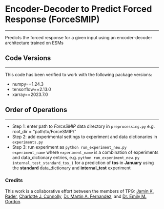 # Encoder-Decoder to Predict Forced Response (ForceSMIP)

***
Predicts the forced response for a given input using an encoder-decoder architecture trained on ESMs

## Code Versions
***
This code has been verified to work with the following package versions:
* numpy==1.24.3
* tensorflow==2.13.0
* xarray==2023.7.0

## Order of Operations
***
* Step 1: enter path to *ForceSMIP* data directory in ```preprocessing.py``` e.g. root_dir = "path/to/ForceSMIP/"
* Step 2: add experimental settings to experiment and data dictionaries in ```experiments.py```
* Step 3: run experiment as ```python run_experiment_new.py experiment_name``` where ```experiment_name``` is a combination of experiments and data_dictionary entries, e.g. ```python run_experiment_new.py internal_test_standard_tos_1``` for a prediction of **tos** in **January** using the **standard** data_dictionary and **internal_test** experiment

### Credits
This work is a collaborative effort between the members of TPG: [Jamin K. Rader](https://jaminrader.wordpress.com), [Charlotte J. Connolly](https://sites.google.com/view/connolly-climate/home), [Dr. Martin A. Fernandez](https://mafern.github.io/), and [Dr. Emily M. Gordon](https://sites.google.com/view/emilygordon). 
